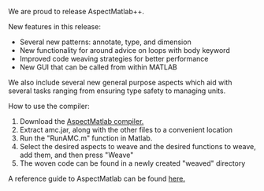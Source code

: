 We are proud to release AspectMatlab++. 

New features in this release:

-   Several new patterns: annotate, type, and dimension
-   New functionality for around advice on loops with body keyword
-   Improved code weaving strategies for better performance
-   New GUI that can be called from within MATLAB


We also include several new general purpose aspects which aid with several tasks ranging from ensuring type safety to managing units.




How to use the compiler:


1.   Download the [AspectMatlab compiler.](http://www.sable.mcgill.ca/mclab/projects/aspect-matlab/aspectmatlabppthesis.zip)
2.   Extract amc.jar, along with the other files to a convenient location
3.   Run the "RunAMC.m" function in Matlab.
4.   Select the desired aspects to weave and the desired functions to weave, add them, and then press "Weave"
5.   The woven code can be found in a newly created "weaved" directory


A reference guide to AspectMatlab can be found [here.](http://www.sable.mcgill.ca/mclab/projects/aspect-matlab/publications/usermanual.pdf)
